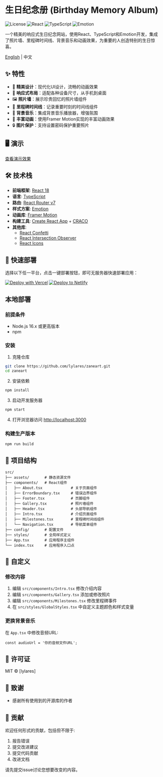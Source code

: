 # 生日纪念册 (Birthday Memory Album)

![License](https://img.shields.io/badge/license-MIT-blue.svg)
![React](https://img.shields.io/badge/React-18.2.0-61DAFB.svg)
![TypeScript](https://img.shields.io/badge/TypeScript-4.9.5-3178C6.svg)
![Emotion](https://img.shields.io/badge/Emotion-11.14.0-DB7093.svg)

一个精美的响应式生日纪念网站，使用React、TypeScript和Emotion开发，集成了照片墙、里程碑时间线、背景音乐和动画效果，为重要的人创造特别的生日惊喜。

[English](./README_EN.md) | 中文

## ✨ 特性

- 🌟 **精美设计**：现代化UI设计，流畅的动画效果
- 📱 **响应式布局**：适配各种设备尺寸，从手机到桌面
- 🖼️ **照片墙**：展示珍贵回忆的照片墙组件
- 📝 **里程碑时间线**：记录重要时刻的时间线组件
- 🎵 **背景音乐**：集成背景音乐播放器，增强氛围
- 🎨 **丰富动画**：使用Framer Motion实现的丰富动画效果
- 🔒 **图片保护**：支持设置密码保护重要照片

## 🖥️ 演示

[查看演示效果](https://zaneart.com)

## 🛠️ 技术栈

- **前端框架**: [React 18](https://reactjs.org/)
- **语言**: [TypeScript](https://www.typescriptlang.org/)
- **路由**: [React Router v7](https://reactrouter.com/)
- **样式方案**: [Emotion](https://emotion.sh/)
- **动画库**: [Framer Motion](https://www.framer.com/motion/)
- **构建工具**: [Create React App](https://create-react-app.dev/) + [CRACO](https://github.com/gsoft-inc/craco)
- **其他库**:
  - [React Confetti](https://github.com/alampros/react-confetti)
  - [React Intersection Observer](https://github.com/thebuilder/react-intersection-observer)
  - [React Icons](https://react-icons.github.io/react-icons/)

## 🚀 快速部署

选择以下任一平台，点击一键部署按钮，即可无服务器快速部署应用：

[![Deploy with Vercel](https://vercel.com/button)](https://vercel.com/new/clone?repository-url=https%3A%2F%2Fgithub.com%2Flylares%2Fzaneart) [![Deploy to Netlify](https://www.netlify.com/img/deploy/button.svg)](https://app.netlify.com/start/deploy?repository=https://github.com/lylares/zaneart)

## 本地部署

### 前提条件

- Node.js 16.x 或更高版本
- npm 

### 安装

1. 克隆仓库
```bash
git clone https://github.com/lylares/zaneart.git
cd zaneart
```

2. 安装依赖
```bash
npm install
```

3. 启动开发服务器
```bash
npm start
```

4. 打开浏览器访问 [http://localhost:3000](http://localhost:3000)

### 构建生产版本

```bash
npm run build
```

## 📂 项目结构

```
src/
├── assets/       # 静态资源文件
├── components/   # React组件
│   ├── About.tsx             # 关于页面组件
│   ├── ErrorBoundary.tsx     # 错误边界组件
│   ├── Footer.tsx            # 页脚组件
│   ├── Gallery.tsx           # 照片墙组件
│   ├── Header.tsx            # 头部导航组件
│   ├── Intro.tsx             # 介绍页面组件
│   ├── Milestones.tsx        # 里程碑时间线组件
│   └── Navigation.tsx        # 导航菜单组件
├── config/       # 配置文件
├── styles/       # 全局样式定义
├── App.tsx       # 应用程序主组件
└── index.tsx     # 应用程序入口点
```

## 🔧 自定义

### 修改内容

1. 编辑 `src/components/Intro.tsx` 修改介绍内容
2. 编辑 `src/components/Gallery.tsx` 添加或修改照片
3. 编辑 `src/components/Milestones.tsx` 修改里程碑事件
4. 在 `src/styles/GlobalStyles.tsx` 中自定义主题颜色和样式变量

### 更换背景音乐

在 `App.tsx` 中修改音频URL:

```tsx
const audioUrl = '你的音频文件URL';
```

## 📝 许可证

MIT © [lylares]

## 🙏 致谢

- 感谢所有使用到的开源库的作者

## 🤝 贡献

欢迎任何形式的贡献，包括但不限于:

1. 报告错误
2. 提交改进建议
3. 提交代码贡献
4. 改进文档

请先提交issue讨论您想要改变的内容。
